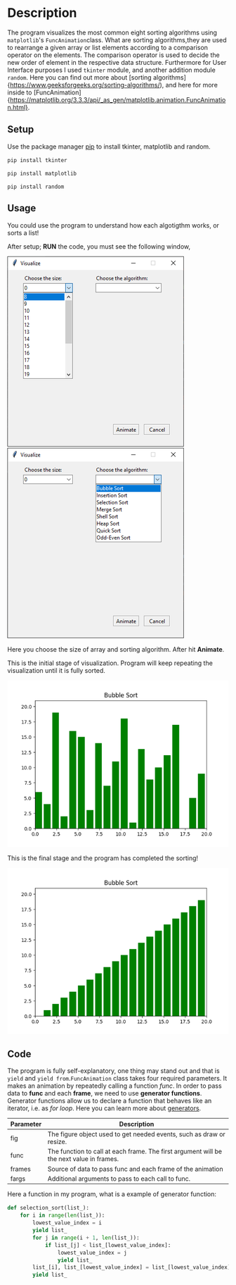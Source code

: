 # Description
The program visualizes the most common eight sorting algorithms using `matplotlib`'s `FuncAnimation`class. What are sorting algorithms,they are used to rearrange a given array or list elements according to a comparison operator on the elements. The comparison operator is used to decide the new order of element in the respective data structure. Furthermore for User Interface purposes I used `tkinter` module, and another addition module `random`. Here you can find out more about [sorting algorithms]{https://www.geeksforgeeks.org/sorting-algorithms/), and here for more inside to [FuncAnimation]{https://matplotlib.org/3.3.3/api/_as_gen/matplotlib.animation.FuncAnimation.html}. 





## Setup

Use the package manager [pip](https://pip.pypa.io/en/stable/) to install tkinter, matplotlib and random.

```
pip install tkinter
```
```
pip install matplotlib
```
```
pip install random
```


## Usage

You could use the program to understand how each algotigthm works, or sorts a list!

After setup; __RUN__ the code, you must see the following window,

![figure](Images/tkinter.1.png) ![figure](Images/tkinter.2.png) 

Here you choose the size of array and sorting algorithm. After hit **Animate**.

This is the initial stage of visualization. Program will keep repeating the visualization until it is fully sorted.

![figure](Images/figure2.png) 

This is the final stage and the program has completed the sorting!

![figure](Images/figure.png)


## Code

The program is fully self-explanatory, one thing may stand out and that is `yield` and `yield from`.`FuncAnimation` class takes four required parameters. It makes an animation by repeatedly calling a function _func_. In order to pass data to __func__ and each __frame__, we need to use __generator functions__. Generator functions allow us to declare a function that behaves like an iterator, i.e. as _for loop_. Here you can learn more about [generators](https://realpython.com/introduction-to-python-generators/).


| Parameter | Description |
| ------ | ----------- |
| fig    | The figure object used to get needed events, such as draw or resize. |
| func   | The function to call at each frame. The first argument will be the next value in frames. |
|frames  | Source of data to pass func and each frame of the animation |
| fargs  | Additional arguments to pass to each call to func. |

Here a function in my program, what is a example of generator function:

```python
def selection_sort(list_):
    for i in range(len(list_)):
        lowest_value_index = i
        yield list_
        for j in range(i + 1, len(list_)):
            if list_[j] < list_[lowest_value_index]:
                lowest_value_index = j
                yield list_
        list_[i], list_[lowest_value_index] = list_[lowest_value_index], list_[i]
        yield list_
        
 ```
